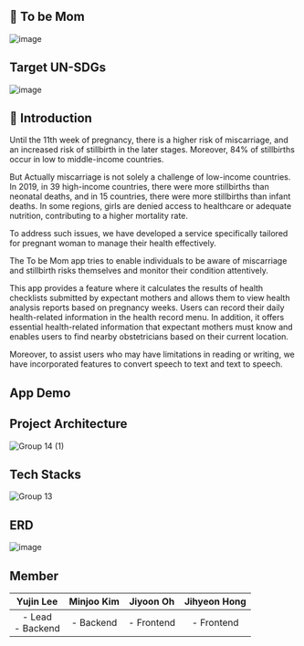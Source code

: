 ## 🤰 To be Mom
![image](https://github.com/GDSC-23-24-BABY-APP/tobemom-spring-mvc/assets/80439068/63c22d41-a927-41e5-87bc-07681ce62e5e)

## Target UN-SDGs
![image](https://github.com/GDSC-23-24-BABY-APP/tobemom-spring-mvc/assets/80439068/4a10365d-d6a3-4ed5-b426-04b761c42cf1)


## 🙌 Introduction
Until the 11th week of pregnancy, there is a higher risk of miscarriage, and an increased risk of stillbirth in the later stages. Moreover, 84% of stillbirths occur in low to middle-income countries.

But Actually miscarriage is not solely a challenge of low-income countries. In 2019, in 39 high-income countries, there were more stillbirths than neonatal deaths, and in 15 countries, there were more stillbirths than infant deaths. In some regions, girls are denied access to healthcare or adequate nutrition, contributing to a higher mortality rate. 

To address such issues, we have developed a service specifically tailored for pregnant woman to manage their health effectively.

The To be Mom app tries to enable individuals to be aware of miscarriage and stillbirth risks themselves and monitor their condition attentively.

This app provides a feature where it calculates the results of health checklists submitted by expectant mothers and allows them to view health analysis reports based on pregnancy weeks. Users can record their daily health-related information in the health record menu. In addition, it offers essential health-related information that expectant mothers must know and enables users to find nearby obstetricians based on their current location.

Moreover, to assist users who may have limitations in reading or writing, we have incorporated features to convert speech to text and text to speech.

## App Demo



## Project Architecture

![Group 14 (1)](https://github.com/GDSC-23-24-BABY-APP/tobemom-spring-mvc/assets/80439068/e41af0c5-1331-41b9-ad87-0be023c56328)


## Tech Stacks

![Group 13](https://github.com/GDSC-23-24-BABY-APP/tobemom-spring-mvc/assets/80439068/68597a23-5f28-4c34-bea8-4dfcb67c125d)


## ERD

![image](https://github.com/GDSC-23-24-BABY-APP/tobemom-spring-mvc/assets/80439068/0ca1e8e0-b0c9-4eea-a333-37483be35a57)



## Member

| **Yujin Lee** | **Minjoo Kim** | **Jiyoon Oh** | **Jihyeon Hong** |
|:-------------:|:---------------:|:-------------:|:--------------:|
| - Lead  <br>- Backend  | - Backend | - Frontend | - Frontend |


<br>
<br>
